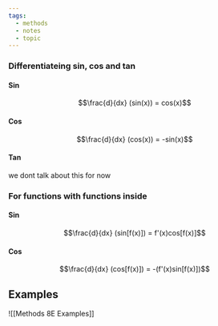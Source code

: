 ```yaml
---
tags:
  - methods
  - notes
  - topic
---
```

### Differentiateing sin, cos and tan
#### Sin
$$\frac{d}{dx} (sin(x)) = cos(x)$$

#### Cos
$$\frac{d}{dx} (cos(x)) = -sin(x)$$


#### Tan
we dont talk about this for now


### For functions with functions inside 
#### Sin
$$\frac{d}{dx} (sin[f(x)]) = f'(x)cos[f(x)]$$

#### Cos
$$\frac{d}{dx} (cos[f(x)]) = -(f'(x)sin[f(x)])$$

## Examples

![[Methods 8E Examples]]

